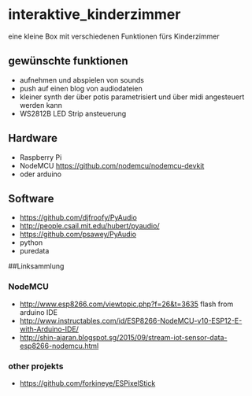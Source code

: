 # interaktive_kinderzimmer
eine kleine Box mit verschiedenen Funktionen fürs Kinderzimmer  

## gewünschte funktionen 
* aufnehmen und abspielen von sounds
* push auf einen blog von audiodateien 
* kleiner synth der über potis parametrisiert und über midi angesteuert werden kann  
* WS2812B LED Strip ansteuerung

## Hardware
* Raspberry Pi
* NodeMCU https://github.com/nodemcu/nodemcu-devkit 
* oder arduino

## Software
* https://github.com/djfroofy/PyAudio
* http://people.csail.mit.edu/hubert/pyaudio/
* https://github.com/psawey/PyAudio
* python 
* puredata

##Linksammlung
### NodeMCU
* http://www.esp8266.com/viewtopic.php?f=26&t=3635 flash from arduino IDE 
* http://www.instructables.com/id/ESP8266-NodeMCU-v10-ESP12-E-with-Arduino-IDE/ 
* http://shin-ajaran.blogspot.sg/2015/09/stream-iot-sensor-data-esp8266-nodemcu.html

### other projekts
* https://github.com/forkineye/ESPixelStick
